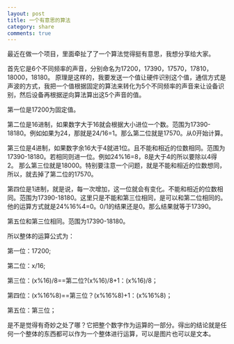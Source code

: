 ```yaml
---
layout: post
title: 一个有意思的算法
category: share
comments: true
---
```


最近在做一个项目，里面牵扯了了一个算法觉得挺有意思，我想分享给大家。


首先它是6个不同频率的声音，分别命名为17200，17390，17570，17810，18000，18180。
原理是这样的，我要发送一个值让硬件识别这个值，通信方式是声波的方式，我把一个值根据固定的算法来转化为5个不同频率的声音来让设备识别，然后设备再根据逆向算法算出这5个声音的值。


<p>第一位是17200为固定值。<p>
<p>第二位是16进制，如果数字大于16就会根据大小进位一个数。范围为17390-18180。例如如果为24，那就是24/16=1。那么第二位就是17570。从0开始计算。<p>
<p>第三位是4进制，如果数字余16大于4就进1位。且不能和相近的位数相同。范围为17390-18180。若相同则进一位。例如24%16=8，8是大于4的所以要除以4得2。
那么第三位就是18000。特别要注意一个问题，就是不能和相近的位数想同，所以，就去掉了第二位的17570。<p>
<p>第四位是1进制，就是说，每一次增加，这一位就会有变化。不能和相近的位数相同。范围为17390-18180。这里只是不能和第三位相同，是可以和第二位相同的。他的运算方式就是24%16%4=0。0/1的结果还是0。那么结果就等于17390。<p>
<p>第五位和第三位相同。范围为17390-18180。<p>


<p>所以整体的运算公式为：<p>
<p>第一位：17200;<p>
<p>第二位：x/16;<p>
<p>第三位：(x%16)/8==第二位?(x%16)/8+1：(x%16)/8；<p>
<p>第四位：(x%16%8)==第三位？(x%16%8)+1：(x%16%8)；<p>
<p>第五位：第三位；<p>

是不是觉得有奇妙之处了哪？它把整个数字作为运算的一部分。得出的结论就是任何一个整体的东西都可以作为一个整体进行运算，可以是图片也可以是文本。

